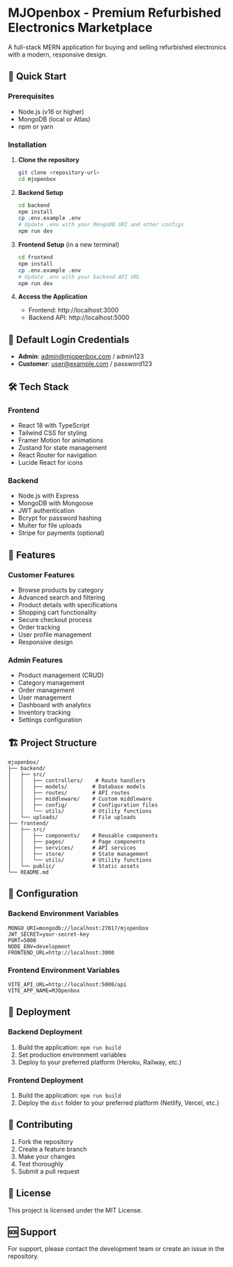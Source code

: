 # MJOpenbox - Premium Refurbished Electronics Marketplace

A full-stack MERN application for buying and selling refurbished electronics with a modern, responsive design.

## 🚀 Quick Start

### Prerequisites
- Node.js (v16 or higher)
- MongoDB (local or Atlas)
- npm or yarn

### Installation

1. **Clone the repository**
   ```bash
   git clone <repository-url>
   cd mjopenbox
   ```

2. **Backend Setup**
   ```bash
   cd backend
   npm install
   cp .env.example .env
   # Update .env with your MongoDB URI and other configs
   npm run dev
   ```

3. **Frontend Setup** (in a new terminal)
   ```bash
   cd frontend
   npm install
   cp .env.example .env
   # Update .env with your backend API URL
   npm run dev
   ```

4. **Access the Application**
   - Frontend: http://localhost:3000
   - Backend API: http://localhost:5000

## 🔐 Default Login Credentials

- **Admin**: admin@mjopenbox.com / admin123
- **Customer**: user@example.com / password123

## 🛠 Tech Stack

### Frontend
- React 18 with TypeScript
- Tailwind CSS for styling
- Framer Motion for animations
- Zustand for state management
- React Router for navigation
- Lucide React for icons

### Backend
- Node.js with Express
- MongoDB with Mongoose
- JWT authentication
- Bcrypt for password hashing
- Multer for file uploads
- Stripe for payments (optional)

## 📱 Features

### Customer Features
- Browse products by category
- Advanced search and filtering
- Product details with specifications
- Shopping cart functionality
- Secure checkout process
- Order tracking
- User profile management
- Responsive design

### Admin Features
- Product management (CRUD)
- Category management
- Order management
- User management
- Dashboard with analytics
- Inventory tracking
- Settings configuration

## 🏗 Project Structure

```
mjopenbox/
├── backend/
│   ├── src/
│   │   ├── controllers/    # Route handlers
│   │   ├── models/        # Database models
│   │   ├── routes/        # API routes
│   │   ├── middleware/    # Custom middleware
│   │   ├── config/        # Configuration files
│   │   └── utils/         # Utility functions
│   └── uploads/           # File uploads
├── frontend/
│   ├── src/
│   │   ├── components/    # Reusable components
│   │   ├── pages/         # Page components
│   │   ├── services/      # API services
│   │   ├── store/         # State management
│   │   └── utils/         # Utility functions
│   └── public/            # Static assets
└── README.md
```

## 🔧 Configuration

### Backend Environment Variables
```env
MONGO_URI=mongodb://localhost:27017/mjopenbox
JWT_SECRET=your-secret-key
PORT=5000
NODE_ENV=development
FRONTEND_URL=http://localhost:3000
```

### Frontend Environment Variables
```env
VITE_API_URL=http://localhost:5000/api
VITE_APP_NAME=MJOpenbox
```

## 🚀 Deployment

### Backend Deployment
1. Build the application: `npm run build`
2. Set production environment variables
3. Deploy to your preferred platform (Heroku, Railway, etc.)

### Frontend Deployment
1. Build the application: `npm run build`
2. Deploy the `dist` folder to your preferred platform (Netlify, Vercel, etc.)

## 🤝 Contributing

1. Fork the repository
2. Create a feature branch
3. Make your changes
4. Test thoroughly
5. Submit a pull request

## 📄 License

This project is licensed under the MIT License.

## 🆘 Support

For support, please contact the development team or create an issue in the repository.